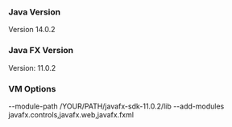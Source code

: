 ### **Java Version**

Version 14.0.2

### **Java FX Version**

Version: 11.0.2

### **VM Options**

--module-path /YOUR/PATH/javafx-sdk-11.0.2/lib --add-modules javafx.controls,javafx.web,javafx.fxml
